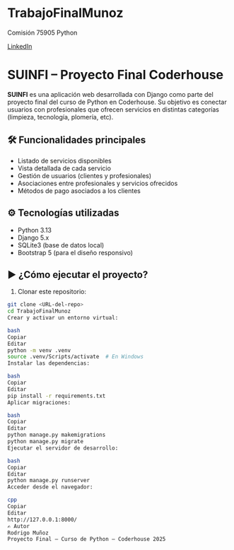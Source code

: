 # TrabajoFinalMunoz
Comisión 75905 Python


[LinkedIn](https://www.linkedin.com/in/rodrigo-mauro-mu%C3%B1oz-%E3%83%84-62a1a3151/)


# SUINFI – Proyecto Final Coderhouse

**SUINFI** es una aplicación web desarrollada con Django como parte del proyecto final del curso de Python en Coderhouse. Su objetivo es conectar usuarios con profesionales que ofrecen servicios en distintas categorías (limpieza, tecnología, plomería, etc).

## 🛠️ Funcionalidades principales

- Listado de servicios disponibles
- Vista detallada de cada servicio
- Gestión de usuarios (clientes y profesionales)
- Asociaciones entre profesionales y servicios ofrecidos
- Métodos de pago asociados a los clientes

## ⚙️ Tecnologías utilizadas

- Python 3.13
- Django 5.x
- SQLite3 (base de datos local)
- Bootstrap 5 (para el diseño responsivo)

## ▶️ ¿Cómo ejecutar el proyecto?

1. Clonar este repositorio:

```bash
git clone <URL-del-repo>
cd TrabajoFinalMunoz
Crear y activar un entorno virtual:

bash
Copiar
Editar
python -m venv .venv
source .venv/Scripts/activate  # En Windows
Instalar las dependencias:

bash
Copiar
Editar
pip install -r requirements.txt
Aplicar migraciones:

bash
Copiar
Editar
python manage.py makemigrations
python manage.py migrate
Ejecutar el servidor de desarrollo:

bash
Copiar
Editar
python manage.py runserver
Acceder desde el navegador:

cpp
Copiar
Editar
http://127.0.0.1:8000/
✍️ Autor
Rodrigo Muñoz
Proyecto Final – Curso de Python – Coderhouse 2025